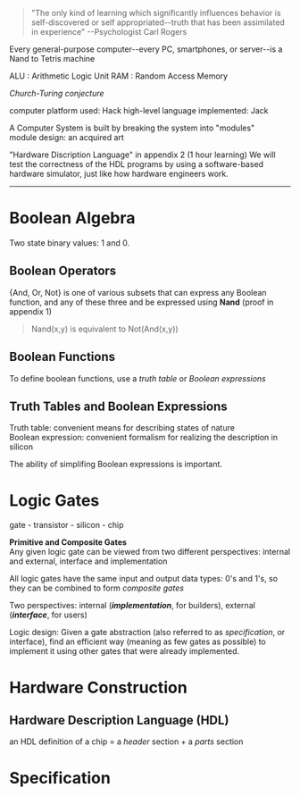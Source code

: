 > "The only kind of learning which significantly influences behavior is self-discovered or self appropriated--truth that has been assimilated in experience" --Psychologist Carl Rogers

Every general-purpose computer--every PC, smartphones, or server--is a Nand to Tetris machine

ALU : Arithmetic Logic Unit
RAM : Random Access Memory

*Church-Turing conjecture*

computer platform used: Hack
high-level language implemented: Jack

A Computer System is built by breaking the system into "modules"  
module design: an acquired art

"Hardware Discription Language" in appendix 2 (1 hour learning)
We will test the correctness of the HDL programs by using a software-based hardware simulator, just like how hardware engineers work.

---
# Boolean Algebra
Two state binary values: 1 and 0.

## Boolean Operators
{And, Or, Not} is one of various subsets that can express any Boolean function, and any of these three and be expressed using **Nand** (proof in appendix 1)
> Nand(x,y) is equivalent to Not(And(x,y))

## Boolean Functions
To define boolean functions, use a *truth table* or *Boolean expressions*

## Truth Tables and Boolean Expressions

Truth table: convenient means for describing states of nature  
Boolean expression: convenient formalism for realizing the description in silicon

The ability of simplifing Boolean expressions is important.
# Logic Gates
 gate - transistor - silicon - chip

**Primitive and Composite Gates**  
Any given logic gate can be viewed from two different perspectives: internal and external, interface and implementation

All logic gates have the same input and output data types: 0's and 1's, so they can be combined to form *composite gates*

Two perspectives: internal (***implementation***, for builders), external (***interface***, for users)

Logic design: Given a
gate abstraction (also referred to as *specification*, or interface), find an
efficient way (meaning as few gates as possible) to implement it using other gates that were already
implemented.
# Hardware Construction
## Hardware Description Language (HDL)

an HDL definition of a chip = a *header* section + a *parts* section

# Specification
